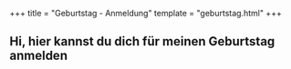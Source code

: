 +++
title = "Geburtstag - Anmeldung"
template = "geburtstag.html"
+++

## Hi, hier kannst du dich für meinen Geburtstag anmelden <div class='pin' draggable='true'></div>
